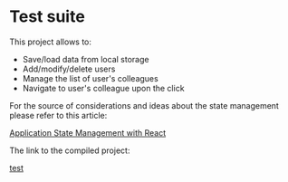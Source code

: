 # Test suite

This project allows to:

- Save/load data from local storage
- Add/modify/delete users
- Manage the list of user's colleagues
- Navigate to user's colleague upon the click

For the source of considerations and ideas about the state management please refer to this article:

[Application State Management with React](https://kentcdodds.com/blog/application-state-management-with-react)

The link to the compiled project:

[test]()
